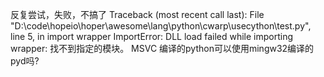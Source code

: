 反复尝试，失败，不搞了
Traceback (most recent call last):
File "D:\code\hopeio\hoper\awesome\lang\python\cwarp\usecython\test.py", line 5, in <module>
import wrapper
ImportError: DLL load failed while importing wrapper: 找不到指定的模块。
MSVC 编译的python可以使用mingw32编译的pyd吗?